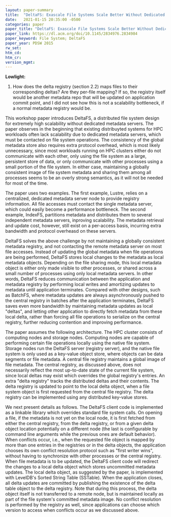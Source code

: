 ```yaml
---
layout: paper-summary
title:  "DeltaFS: Exascale File Systems Scale Better Without Dedicated Servers"
date:   2021-01-15 20:35:00 -0500
categories: paper
paper_title: "DeltaFS: Exascale File Systems Scale Better Without Dedicated Servers"
paper_link: https://dl.acm.org/doi/10.1145/2834976.2834984
paper_keyword: File System; DeltaFS
paper_year: PDSW 2015
rw_set:
htm_cd:
htm_cr:
version_mgmt:
---
```


**Lowlight:**

1. How does the delta registry (section 2.2) maps files to their corresponding deltas? Are they per-file mapping?
   If so, the registry itself would be another metadata repo that will be updated on application commit point,
   and I did not see how this is not a scalability bottleneck, if a normal metadata registry would be.

This workshop paper introduces DeltaFS, a distributed file system design for extremely high scalability without
dedicated metadata servers. The paper observes in the beginning that existing distribuyted systems for HPC workloads
often lack scalability due to dedicated metadata servers, which must be contacted on file system operations. The
consistency of the global metadata store also requires extra protocol overhead, which is most likely unnecessary,
since most workloads running on HPC clusters either do not communicate with each other, only using the file system
as a large, persistent store of data, or only communicate with other processes using a small portion of the file system.
In either case, maintaining a globally consistent image of file system metadata and sharing them among all processes
seems to be an overly strong semantics, as it will not be needed for most of the time.

The paper uses two examples. The first example, Lustre, relies on a centralized, dedicated metadata server node to 
provide registry information. All file accesses must contact the single metadata server, which could easily become
a performance bottleneck. The second example, IndexFS, partitions metadata and distributes them to several
independent metadata servers, inproving scalability. The metadata retrieval and update cost, however, still exist
on a per-access basis, incurring extra bandwidth and protocol overheasd on these servers.

DeltaFS solves the above challenge by not maintaining a globally consistent metadata registry, and not contacting the
remote metadata server on most file accesses. Instead of updating the global metadata when file operations are being
performed, DeltaFS stores local changes to the metadata as local metadata objects. Depending on the file sharing mode,
this local metadata object is either only made visible to other processes, or shared across a small number of processes
using only local metadata servers. In other words, DeltaFS reduces communication between the application and metadata
registry by performing local writes and amortizing updates to metadata until application terminates. Compared with 
other designs, such as BatchFS, where metadata updates are always asynchronously pushed to the central registry
in batches after the application terminates, DeltaFS saves even more bandwidth by maintaining metadata updates as 
local "deltas", and letting other application to directly fetch metadata from these local delta, rather than forcing
all file operations to serialize on the central registry, further reducing contention and improving performance.

The paper assumes the following architecture. The HPC cluster consists of computing nodes and storage nodes. Computing
nodes are capable of performing certain file operations locally using the native file system. Storage nodes run the 
DeltaFS server (registry server), and the native file system is only used as a key-value object store, where objects
can be data segments or file metadata.
A central file registry maintains a global image of file metadata. The central registry, as discussed above, does not 
necessarily reflect the most up-to-date state of the current file system, since local deltas may exist which overrides
the global registry's entries.
An extra "delta registry" tracks the distributed deltas and their contents. The delta registry is updated to point to
the local delta object, when a file system object is first requested from the central file registry.
The delta registry can be implemented using any distributed key-value stores.

We next present details as follows. The DeltaFS client code is implemented as a linkable library which overrides
standard file system calls. On opening a file, if the metadata is not yet on the local node, it is first fetched
from either the central registry, from the delta registry, or from a given delta object location potentially on
a different node (the last is configurable by command line arguments while the previous ones are default behavior). 
When conflicts occur, i.e., when the requested file object is mapped by more than one entries in the registries or 
in the delta objects, the application chooses its own conflict resolution protocol such as "first writer wins",
without having to synchronize with other processes or the central registry. When file metadata is to be updated,
the DeltaFS client code will redirect the changes to a local delta object which stores uncommitted metadata updates.
The local delta object, as suggested by the paper, is implemented with LevelDB's Sorted String Table (SSTable).
When the application closes, all delta updates are committed by publishing the existence of the delta table object
to the delta registry. Note that during this process, the delta object itself is not transferred to a remote node,
but is maintained locally as part of the file system's committed metadata image. 
No conflict resolution is performed by the registry as well, since applications can choose which version to access when 
conflicts occur as we discussed above.

